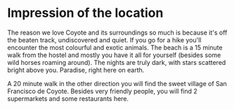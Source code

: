 # Impression of the location

The reason we love Coyote and its surroundings so much is because 
it's off the beaten track, undiscovered and quiet. If you go for a hike you'll encounter the most colourful and exotic animals.
The beach is a 15 minute walk from the hostel and mostly you have it all for yourself (besides some wild horses roaming around). 
The nights are truly dark, with stars scattered bright above you. 
Paradise, right here on earth.

A 20 minute walk in the other direction you will find the sweet village of San Francisco de Coyote. Besides very friendly people, you will find 2 supermarkets and some restaurants here.
